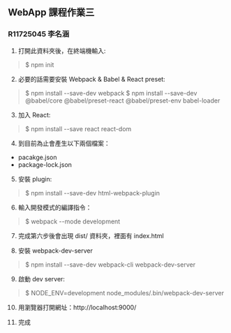 ## WebApp 課程作業三
### R11725045 李名涵

1. 打開此資料夾後，在終端機輸入:
> $ npm init

2. 必要的話需要安裝 Webpack & Babel & React preset:
> $ npm install --save-dev webpack
> $ npm install --save-dev @babel/core @babel/preset-react @babel/preset-env babel-loader

3. 加入 React:
> $ npm install --save react react-dom

4. 到目前為止會產生以下兩個檔案：
* pacakge.json
* package-lock.json

5. 安裝 plugin:
> $ npm install --save-dev html-webpack-plugin

6. 輸入開發模式的編譯指令：
> $ webpack --mode development

7. 完成第六步後會出現 dist/ 資料夾，裡面有 index.html

8. 安裝 webpack-dev-server
> $ npm install --save-dev webpack-cli webpack-dev-server

9. 啟動 dev server:
> $ NODE_ENV=development node_modules/.bin/webpack-dev-server

10. 用瀏覽器打開網址：http://localhost:9000/ 

11. 完成